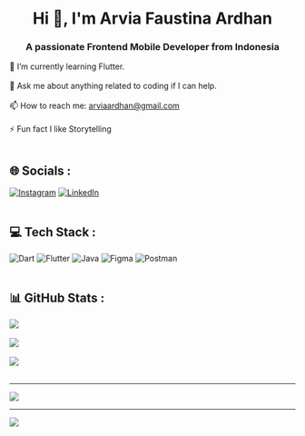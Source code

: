 <div align="center">
  <h1>
    Hi 👋, I'm Arvia Faustina Ardhan
  </h1>
  <h3>
    A passionate Frontend Mobile Developer from Indonesia
  </h3>
</div>

🌱 I’m currently learning Flutter. <br/> <br/>
💬 Ask me about anything related to coding if I can help. <br/> <br/>
📫 How to reach me: arviaardhan@gmail.com <br/> <br/>
⚡ Fun fact I like Storytelling <br/> <br/>

## 🌐 Socials :
[![Instagram](https://img.shields.io/badge/Instagram-%23E4405F.svg?logo=Instagram&logoColor=white)](https://www.instagram.com/arvia_ardhan) [![LinkedIn](https://img.shields.io/badge/LinkedIn-%230077B5.svg?logo=linkedin&logoColor=white)](https://www.linkedin.com/in/arvia-faustina-ardhan-a1a0252a5/) <br/> <br/> 

## 💻 Tech Stack :
![Dart](https://img.shields.io/badge/dart-%230175C2.svg?style=for-the-badge&logo=dart&logoColor=white) ![Flutter](https://img.shields.io/badge/Flutter-%2302569B.svg?style=for-the-badge&logo=Flutter&logoColor=white) ![Java](https://img.shields.io/badge/java-%23ED8B00.svg?style=for-the-badge&logo=openjdk&logoColor=white) ![Figma](https://img.shields.io/badge/figma-%23F24E1E.svg?style=for-the-badge&logo=figma&logoColor=white) ![Postman](https://img.shields.io/badge/Postman-FF6C37?style=for-the-badge&logo=postman&logoColor=white) <br/> <br/>

## 📊 GitHub Stats :
![](https://github-readme-stats.vercel.app/api/top-langs/?username=Arviaardhan&theme=swift&hide_border=false&include_all_commits=true&count_private=false&layout=compact) <br/> <br/>
![](https://github-readme-stats.vercel.app/api?username=Arviaardhan&theme=swift&hide_border=false&include_all_commits=false&count_private=false) <br/> <br/>
![](https://github-readme-streak-stats.herokuapp.com/?user=Arviaardhan&theme=swift&hide_border=false) <br/> <br/>

---
[![](https://visitcount.itsvg.in/api?id=Arviaardhan&icon=0&color=0)](https://visitcount.itsvg.in)

<!-- Proudly created with GPRM ( https://gprm.itsvg.in ) -->



---
[![](https://visitcount.itsvg.in/api?id=Arviaardhan&icon=0&color=12)](https://visitcount.itsvg.in)

<!-- Proudly created with GPRM ( https://gprm.itsvg.in ) -->
